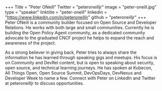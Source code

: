 +++
Title = "Peter ONeill"
Twitter = "peteroneilljr"
image = "peter-oneill.jpg"
type = "speaker"
linktitle = "peter-oneill"
linkedin = "https://www.linkedin.com/in/peteroneilljr"
github = "peteroneilljr"
+++
Peter ONeill is a community builder focused on Open Source and Developer Relations. He works with both large and small communities. Currently he is building the Open Policy Agent community, as a dedicated community advocate to the graduated CNCF project he helps to expand the reach and awareness of the project.

As a strong believer in giving back, Peter tries to always share the information he has learned through speaking gigs and meetups. His focus is on Community and DevRel content, but is open to speaking about security, open source, and technical learning journeys. He has spoken at Kubecon, All Things Open, Open Source Summit, DevOpsDays, DevNexus and Developer Week to name a few. Connect with Peter on LinkedIn and Twitter at peteroneilljr to discuss opportunities.
